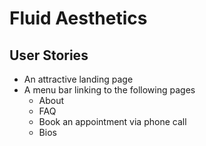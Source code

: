 # Fluid Aesthetics

## User Stories
- An attractive landing page
- A menu bar linking to the following pages
    - About
    - FAQ
    - Book an appointment via phone call
    - Bios